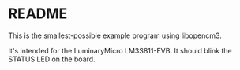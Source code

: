 # README

This is the smallest-possible example program using libopencm3.

It's intended for the LuminaryMicro LM3S811-EVB.
It should blink the STATUS LED on the board.
